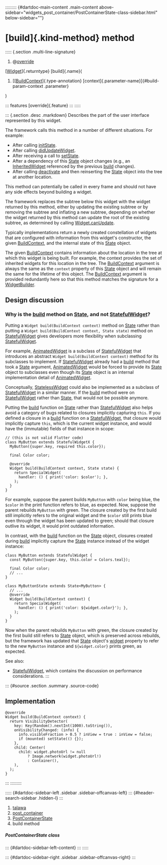::::::::: {#dartdoc-main-content .main-content above-sidebar="widgets_post_container/PostContainerState-class-sidebar.html" below-sidebar=""}
<div>

# [build]{.kind-method} method

</div>

::::: {.section .multi-line-signature}
<div>

1.  @[override](https://api.flutter.dev/flutter/dart-core/override-constant.html)

</div>

[[Widget](https://api.flutter.dev/flutter/widgets/Widget-class.html)]{.returntype}
[build]{.name}(

1.  [[[BuildContext](https://api.flutter.dev/flutter/widgets/BuildContext-class.html)]{.type-annotation}
    [context]{.parameter-name}]{#build-param-context .parameter}

)

::: features
[override]{.feature}
:::
:::::

::: {.section .desc .markdown}
Describes the part of the user interface represented by this widget.

The framework calls this method in a number of different situations. For
example:

-   After calling
    [initState](../../widgets_post_container/PostContainerState/initState.html).
-   After calling
    [didUpdateWidget](https://api.flutter.dev/flutter/widgets/State/didUpdateWidget.html).
-   After receiving a call to
    [setState](https://api.flutter.dev/flutter/widgets/State/setState.html).
-   After a dependency of this
    [State](https://api.flutter.dev/flutter/widgets/State-class.html)
    object changes (e.g., an
    [InheritedWidget](https://api.flutter.dev/flutter/widgets/InheritedWidget-class.html)
    referenced by the previous
    [build](../../widgets_post_container/PostContainerState/build.html)
    changes).
-   After calling
    [deactivate](https://api.flutter.dev/flutter/widgets/State/deactivate.html)
    and then reinserting the
    [State](https://api.flutter.dev/flutter/widgets/State-class.html)
    object into the tree at another location.

This method can potentially be called in every frame and should not have
any side effects beyond building a widget.

The framework replaces the subtree below this widget with the widget
returned by this method, either by updating the existing subtree or by
removing the subtree and inflating a new subtree, depending on whether
the widget returned by this method can update the root of the existing
subtree, as determined by calling
[Widget.canUpdate](https://api.flutter.dev/flutter/widgets/Widget/canUpdate.html).

Typically implementations return a newly created constellation of
widgets that are configured with information from this widget\'s
constructor, the given
[BuildContext](https://api.flutter.dev/flutter/widgets/BuildContext-class.html),
and the internal state of this
[State](https://api.flutter.dev/flutter/widgets/State-class.html)
object.

The given
[BuildContext](https://api.flutter.dev/flutter/widgets/BuildContext-class.html)
contains information about the location in the tree at which this widget
is being built. For example, the context provides the set of inherited
widgets for this location in the tree. The
[BuildContext](https://api.flutter.dev/flutter/widgets/BuildContext-class.html)
argument is always the same as the `context` property of this
[State](https://api.flutter.dev/flutter/widgets/State-class.html) object
and will remain the same for the lifetime of this object. The
[BuildContext](https://api.flutter.dev/flutter/widgets/BuildContext-class.html)
argument is provided redundantly here so that this method matches the
signature for a
[WidgetBuilder](https://api.flutter.dev/flutter/widgets/WidgetBuilder.html).

## Design discussion

### Why is the [build](../../widgets_post_container/PostContainerState/build.html) method on [State](https://api.flutter.dev/flutter/widgets/State-class.html), and not [StatefulWidget](https://api.flutter.dev/flutter/widgets/StatefulWidget-class.html)?

Putting a `Widget build(BuildContext context)` method on
[State](https://api.flutter.dev/flutter/widgets/State-class.html) rather
than putting a `Widget build(BuildContext context, State state)` method
on
[StatefulWidget](https://api.flutter.dev/flutter/widgets/StatefulWidget-class.html)
gives developers more flexibility when subclassing
[StatefulWidget](https://api.flutter.dev/flutter/widgets/StatefulWidget-class.html).

For example,
[AnimatedWidget](https://api.flutter.dev/flutter/widgets/AnimatedWidget-class.html)
is a subclass of
[StatefulWidget](https://api.flutter.dev/flutter/widgets/StatefulWidget-class.html)
that introduces an abstract `Widget build(BuildContext context)` method
for its subclasses to implement. If
[StatefulWidget](https://api.flutter.dev/flutter/widgets/StatefulWidget-class.html)
already had a
[build](../../widgets_post_container/PostContainerState/build.html)
method that took a
[State](https://api.flutter.dev/flutter/widgets/State-class.html)
argument,
[AnimatedWidget](https://api.flutter.dev/flutter/widgets/AnimatedWidget-class.html)
would be forced to provide its
[State](https://api.flutter.dev/flutter/widgets/State-class.html) object
to subclasses even though its
[State](https://api.flutter.dev/flutter/widgets/State-class.html) object
is an internal implementation detail of
[AnimatedWidget](https://api.flutter.dev/flutter/widgets/AnimatedWidget-class.html).

Conceptually,
[StatelessWidget](https://api.flutter.dev/flutter/widgets/StatelessWidget-class.html)
could also be implemented as a subclass of
[StatefulWidget](https://api.flutter.dev/flutter/widgets/StatefulWidget-class.html)
in a similar manner. If the
[build](../../widgets_post_container/PostContainerState/build.html)
method were on
[StatefulWidget](https://api.flutter.dev/flutter/widgets/StatefulWidget-class.html)
rather than
[State](https://api.flutter.dev/flutter/widgets/State-class.html), that
would not be possible anymore.

Putting the
[build](../../widgets_post_container/PostContainerState/build.html)
function on
[State](https://api.flutter.dev/flutter/widgets/State-class.html) rather
than
[StatefulWidget](https://api.flutter.dev/flutter/widgets/StatefulWidget-class.html)
also helps avoid a category of bugs related to closures implicitly
capturing `this`. If you defined a closure in a
[build](../../widgets_post_container/PostContainerState/build.html)
function on a
[StatefulWidget](https://api.flutter.dev/flutter/widgets/StatefulWidget-class.html),
that closure would implicitly capture `this`, which is the current
widget instance, and would have the (immutable) fields of that instance
in scope:

``` language-dart
// (this is not valid Flutter code)
class MyButton extends StatefulWidgetX {
  MyButton({super.key, required this.color});

  final Color color;

  @override
  Widget build(BuildContext context, State state) {
    return SpecialWidget(
      handler: () { print('color: $color'); },
    );
  }
}
```

For example, suppose the parent builds `MyButton` with `color` being
blue, the `$color` in the print function refers to blue, as expected.
Now, suppose the parent rebuilds `MyButton` with green. The closure
created by the first build still implicitly refers to the original
widget and the `$color` still prints blue even through the widget has
been updated to green; should that closure outlive its widget, it would
print outdated information.

In contrast, with the
[build](../../widgets_post_container/PostContainerState/build.html)
function on the
[State](https://api.flutter.dev/flutter/widgets/State-class.html)
object, closures created during
[build](../../widgets_post_container/PostContainerState/build.html)
implicitly capture the
[State](https://api.flutter.dev/flutter/widgets/State-class.html)
instance instead of the widget instance:

``` language-dart
class MyButton extends StatefulWidget {
  const MyButton({super.key, this.color = Colors.teal});

  final Color color;
  // ...
}

class MyButtonState extends State<MyButton> {
  // ...
  @override
  Widget build(BuildContext context) {
    return SpecialWidget(
      handler: () { print('color: ${widget.color}'); },
    );
  }
}
```

Now when the parent rebuilds `MyButton` with green, the closure created
by the first build still refers to
[State](https://api.flutter.dev/flutter/widgets/State-class.html)
object, which is preserved across rebuilds, but the framework has
updated that
[State](https://api.flutter.dev/flutter/widgets/State-class.html)
object\'s
[widget](https://api.flutter.dev/flutter/widgets/State/widget.html)
property to refer to the new `MyButton` instance and `${widget.color}`
prints green, as expected.

See also:

-   [StatefulWidget](https://api.flutter.dev/flutter/widgets/StatefulWidget-class.html),
    which contains the discussion on performance considerations.
:::

::: {#source .section .summary .source-code}
## Implementation

``` language-dart
@override
Widget build(BuildContext context) {
  return VisibilityDetector(
    key: Key(Random().nextInt(1000).toString()),
    onVisibilityChanged: (info) {
      info.visibleFraction > 0.5 ? inView = true : inView = false;
      if (mounted) setState(() {});
    },
    child: Center(
      child: widget.photoUrl != null
          ? Image.network(widget.photoUrl!)
          : Container(),
    ),
  );
}
```
:::
:::::::::

::::: {#dartdoc-sidebar-left .sidebar .sidebar-offcanvas-left}
::: {#header-search-sidebar .hidden-l}
:::

1.  [talawa](../../index.html)
2.  [post_container](../../widgets_post_container/)
3.  [PostContainerState](../../widgets_post_container/PostContainerState-class.html)
4.  build method

##### PostContainerState class

::: {#dartdoc-sidebar-left-content}
:::
:::::

::: {#dartdoc-sidebar-right .sidebar .sidebar-offcanvas-right}
:::
